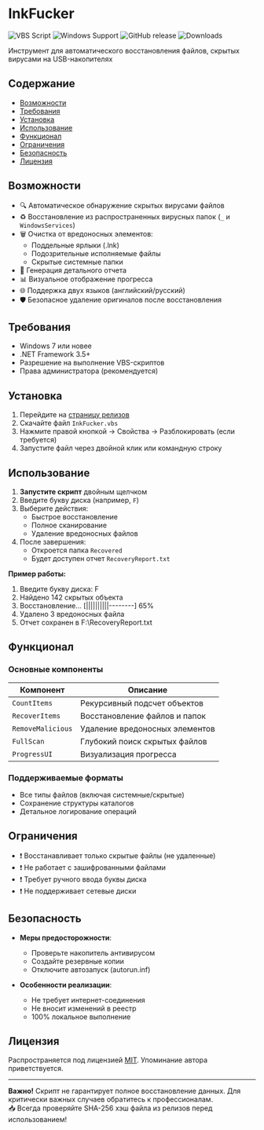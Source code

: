 # InkFucker

![VBS Script](https://img.shields.io/badge/Язык-VBScript-8A2BE2) 
![Windows Support](https://img.shields.io/badge/Платформа-Windows-0078D6)
![GitHub release](https://img.shields.io/github/v/release/takeshikodev/InkFucker)
![Downloads](https://img.shields.io/github/downloads/takeshikodev/InkFucker/total)

Инструмент для автоматического восстановления файлов, скрытых вирусами на USB-накопителях

## Содержание

- [Возможности](#возможности)
- [Требования](#требования)
- [Установка](#установка)
- [Использование](#использование)
- [Функционал](#функционал)
- [Ограничения](#ограничения)
- [Безопасность](#безопасность)
- [Лицензия](#лицензия)

## Возможности

- 🔍 Автоматическое обнаружение скрытых вирусами файлов
- ♻️ Восстановление из распространенных вирусных папок (`_` и `WindowsServices`)
- 🗑️ Очистка от вредоносных элементов:
  - Поддельные ярлыки (.lnk)
  - Подозрительные исполняемые файлы
  - Скрытые системные папки
- 📄 Генерация детального отчета
- 📊 Визуальное отображение прогресса
- 🌐 Поддержка двух языков (английский/русский)
- 🛡️ Безопасное удаление оригиналов после восстановления

## Требования

- Windows 7 или новее
- .NET Framework 3.5+
- Разрешение на выполнение VBS-скриптов
- Права администратора (рекомендуется)

## Установка

1. Перейдите на [страницу релизов](https://github.com/takeshikodev/InkFucker/releases)
2. Скачайте файл `InkFucker.vbs`
3. Нажмите правой кнопкой → Свойства → Разблокировать (если требуется)
4. Запустите файл через двойной клик или командную строку

## Использование

1. **Запустите скрипт** двойным щелчком
2. Введите букву диска (например, `F`)
3. Выберите действия:
   - Быстрое восстановление
   - Полное сканирование
   - Удаление вредоносных файлов
4. После завершения:
   - Откроется папка `Recovered`
   - Будет доступен отчет `RecoveryReport.txt`

**Пример работы:**

1. Введите букву диска: F
2. Найдено 142 скрытых объекта
3. Восстановление... [||||||||||--------] 65%
4. Удалено 3 вредоносных файла
5. Отчет сохранен в F:\RecoveryReport.txt


## Функционал

### Основные компоненты

| Компонент           | Описание                                  |
|---------------------|------------------------------------------|
| `CountItems`        | Рекурсивный подсчет объектов             |
| `RecoverItems`      | Восстановление файлов и папок            |
| `RemoveMalicious`   | Удаление вредоносных элементов           |
| `FullScan`          | Глубокий поиск скрытых файлов            |
| `ProgressUI`        | Визуализация прогресса                   |

### Поддерживаемые форматы
- Все типы файлов (включая системные/скрытые)
- Сохранение структуры каталогов
- Детальное логирование операций

## Ограничения

- ❗ Восстанавливает только скрытые файлы (не удаленные)
- ❗ Не работает с зашифрованными файлами
- ❗ Требует ручного ввода буквы диска
- ❗ Не поддерживает сетевые диски

## Безопасность

- **Меры предосторожности**:
  - Проверьте накопитель антивирусом
  - Создайте резервные копии
  - Отключите автозапуск (autorun.inf)

- **Особенности реализации**:
  - Не требует интернет-соединения
  - Не вносит изменений в реестр
  - 100% локальное выполнение

## Лицензия

Распространяется под лицензией [MIT](LICENSE). Упоминание автора приветствуется.

---

**Важно!** Скрипт не гарантирует полное восстановление данных. Для критически важных случаев обратитесь к профессионалам.  
📥 Всегда проверяйте SHA-256 хэш файла из релизов перед использованием!
